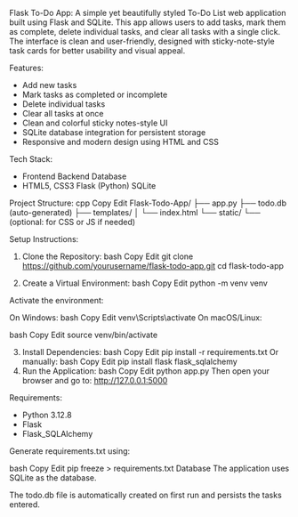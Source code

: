 Flask To-Do App:
A simple yet beautifully styled To-Do List web application built using Flask and SQLite. This app allows users to add tasks, mark them as complete, delete individual tasks, and clear all tasks with a single click. The interface is clean and user-friendly, designed with sticky-note-style task cards for better usability and visual appeal.

Features:
 * Add new tasks
 * Mark tasks as completed or incomplete
 * Delete individual tasks
 * Clear all tasks at once
 * Clean and colorful sticky notes-style UI
 * SQLite database integration for persistent storage
 * Responsive and modern design using HTML and CSS

Tech Stack:
 * Frontend	Backend	Database
 * HTML5, CSS3	Flask (Python)	SQLite

Project Structure:
cpp
Copy
Edit
Flask-Todo-App/
├── app.py
├── todo.db (auto-generated)
├── templates/
│   └── index.html
└── static/
    └── (optional: for CSS or JS if needed)

Setup Instructions:
1. Clone the Repository:
  bash
  Copy
  Edit
  git clone https://github.com/yourusername/flask-todo-app.git
  cd flask-todo-app

3. Create a Virtual Environment:
  bash
  Copy
  Edit
  python -m venv venv

Activate the environment:

On Windows:
  bash
  Copy
  Edit
  venv\Scripts\activate
On macOS/Linux:

bash
Copy
Edit
source venv/bin/activate

3. Install Dependencies:
  bash
  Copy
  Edit
  pip install -r requirements.txt
  Or manually:
  bash
  Copy
  Edit
  pip install flask flask_sqlalchemy
4. Run the Application:
  bash
  Copy
  Edit
  python app.py
  Then open your browser and go to:
  http://127.0.0.1:5000

Requirements:
 * Python 3.12.8
 * Flask
 * Flask_SQLAlchemy

Generate requirements.txt using:

  bash
  Copy
  Edit
  pip freeze > requirements.txt
  Database
  The application uses SQLite as the database.

The todo.db file is automatically created on first run and persists the tasks entered.
